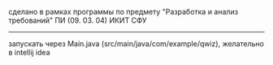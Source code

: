 сделано в рамках программы по предмету "Разработка и анализ требований" ПИ (09. 03. 04) ИКИТ СФУ

____________________________________
запускать через Main.java (src/main/java/com/example/qwiz), желательно в intellij idea

